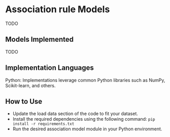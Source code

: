 # Association rule Models 
TODO

## Models Implemented
TODO

## Implementation Languages
Python: Implementations leverage common Python libraries such as NumPy, Scikit-learn, and others.

## How to Use
- Update the load data section of the code to fit your dataset.
- Install the required dependencies using the following command: `pip install -r requirements.txt`
- Run the desired association model module in your Python environment.


